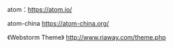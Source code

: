 
atom：https://atom.io/

atom-china
https://atom-china.org/

《Webstorm Theme》
http://www.riaway.com/theme.php